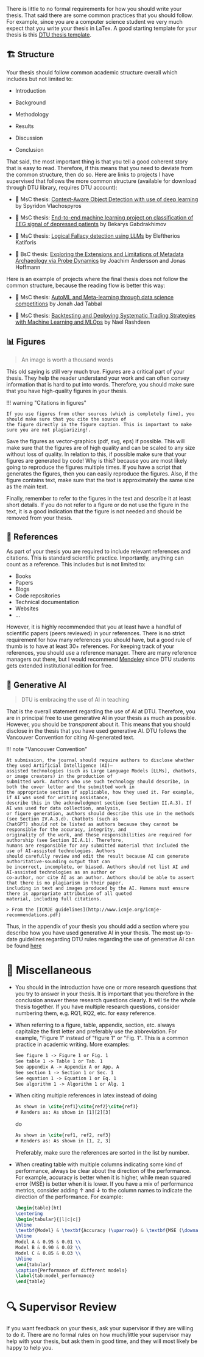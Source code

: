 There is little to no formal requirements for how you should write your thesis. That said there are some common
practices that you should follow. For example, since you are a computer science student we very much expect that you
write your thesis in LaTex. A good starting template for your thesis is this
[DTU thesis template](https://www.overleaf.com/latex/templates/dtu-thesis-template/dyxwwkhmzrbx).

## 🏗️ Structure

Your thesis should follow common academic structure overall which includes but not limited to:

* Introduction

* Background

* Methodology

* Results

* Discussion

* Conclusion

That said, the most important thing is that you tell a good coherent story that is easy to read. Therefore, if this
means that you need to deviate from the common structure, then do so. Here are links to projects I have supervised that
follows the more common structure (available for download through DTU library, requires DTU account):

* 📄 MsC thesis:
    [Context-Aware Object Detection with use of deep learning](https://findit.dtu.dk/en/catalog/64bc70021afc143131e3e010)
    by Spyridon Vlachospyros

* 📄 MsC thesis:
    [End-to-end machine learning project on classification of EEG signal of depressed patients](https://findit.dtu.dk/en/catalog/640148e491aff93c12cdefb4)
    by Bekarys Gabdrakhimov

* 📄 MsC thesis:
    [Logical Fallacy detection using LLMs](https://findit.dtu.dk/en/catalog/67f0750350e1e912f322623c)
    by Eleftherios Katiforis

* 📄 BsC thesis:
    [Exploring the Extensions and Limitations of Metadata Archaeology via Probe Dynamics](https://findit.dtu.dk/en/catalog/64a3639af9bc5991525ff8f6)
    by Joachim Andersson and Jonas Hoffmann

Here is an example of projects where the final thesis does not follow the common structure, because the reading flow
is better this way:

* 📄 MsC thesis:
    [AutoML and Meta-learning through data science competitions](https://findit.dtu.dk/en/catalog/64e54e3c60a0982052407549)
    by Jonah Jad Tabbal

* 📄 MsC thesis:
    [Backtesting and Deploying Systematic Trading Strategies with Machine Learning and MLOps](https://findit.dtu.dk/en/catalog/67b923eda64f3666d7ead405)
    by Nael Rashdeen

## 📊 Figures

> An image is worth a thousand words

This old saying is still very much true. Figures are a critical part of your thesis. They help the reader understand
your work and can often convey information that is hard to put into words. Therefore, you should make sure that you
have high-quality figures in your thesis.

!!! warning "Citations in figures"

    If you use figures from other sources (which is completely fine), you should make sure that you cite the source of
    the figure directly in the figure caption. This is important to make sure you are not plagiarizing!.

Save the figures as vector-graphics (pdf, svg, eps) if possible. This will make sure that the figures are of high
quality and can be scaled to any size without loss of quality. In relation to this, if possible make sure that your
figures are generated by code! Why is this? because you are most likely going to reproduce the figures multiple times.
If you have a script that generates the figures, then you can easily reproduce the figures. Also, if the figure contains
text, make sure that the text is approximately the same size as the main text.

Finally, remember to refer to the figures in the text and describe it at least short details. If you do not refer to a
figure or do not use the figure in the text, it is a good indication that the figure is not needed and should be removed
from your thesis.

## 📖 References

As part of your thesis you are required to include relevant references and citations. This is standard scientific
practice. Importantly, anything can count as a reference. This includes but is not limited to:

* Books
* Papers
* Blogs
* Code repositories
* Technical documentation
* Websites
* ...

However, it is highly recommended that you at least have a handful of scientific papers (peers reviewed) in your
references. There is no strict requirement for how many references you should have, but a good rule of thumb is to
have at least 30+ references. For keeping track of your references, you should use a reference manager. There are many
reference managers out there, but I would recommend [Mendeley](https://www.mendeley.com/) since DTU students gets
extended institutional edition for free.

## 🤖 Generative AI

> DTU is embracing the use of AI in teaching

That is the overall statement regarding the use of AI at DTU. Therefore, you are in principal free to use generative AI
in your thesis as much as possible. However, you should be *transparent* about it. This means that you should disclose
in the thesis that you have used generative AI. DTU follows the Vancouver Convention for citing AI-generated text.

!!! note "Vancouver Convention"

    At submission, the journal should require authors to disclose whether they used Artificial Intelligence (AI)–
    assisted technologies (such as Large Language Models [LLMs], chatbots, or image creators) in the production of
    submitted work. Authors who use such technology should describe, in both the cover letter and the submitted work in
    the appropriate section if applicable, how they used it. For example, if AI was used for writing assistance,
    describe this in the acknowledgment section (see Section II.A.3). If AI was used for data collection, analysis,
    or figure generation, authors should describe this use in the methods (see Section IV.A.3.d). Chatbots (such as
    ChatGPT) should not be listed as authors because they cannot be responsible for the accuracy, integrity, and
    originality of the work, and these responsibilities are required for authorship (see Section II.A.1). Therefore,
    humans are responsible for any submitted material that included the use of AI-assisted technologies. Authors
    should carefully review and edit the result because AI can generate authoritative-sounding output that can
    be incorrect, incomplete, or biased. Authors should not list AI and AI-assisted technologies as an author or
    co-author, nor cite AI as an author. Authors should be able to assert that there is no plagiarism in their paper,
    including in text and images produced by the AI. Humans must ensure there is appropriate attribution of all quoted
    material, including full citations.

    > From the [ICMJE guidelines](http://www.icmje.org/icmje-recommendations.pdf)

Thus, in the appendix of your thesis you should add a section where you describe how you have used generative AI in your
thesis. The most up-to-date guidelines regarding DTU rules regarding the use of generative AI can be found
[here](https://ai.dtu.dk/)

# 🧩 Miscellaneous

* You should in the introduction have one or more research questions that you try to answer in your thesis. It is
    important that you therefore in the conclusion answer these research questions clearly. It will tie the whole
    thesis together. If you have multiple research questions, consider numbering them, e.g. RQ1, RQ2, etc. for easy
    reference.

* When referring to a figure, table, appendix, section, etc. always capitalize the first letter and preferably use the
    abbreviation. For example, "Figure 1" instead of "figure 1" or "Fig. 1". This is a common practice in academic
    writing. More examples:

    ```txt
    See figure 1 -> Figure 1 or Fig. 1
    See table 1 -> Table 1 or Tab. 1
    See appendix A -> Appendix A or App. A
    See section 1 -> Section 1 or Sec. 1
    See equation 1 -> Equation 1 or Eq. 1
    See algorithm 1 -> Algorithm 1 or Alg. 1
    ```

* When citing multiple references in latex instead of doing

    ```latex
    As shown in \cite{ref1}\cite{ref2}\cite{ref3}
    # Renders as: As shown in [1][2][3]
    ```

    do

    ```latex
    As shown in \cite{ref1, ref2, ref3}
    # Renders as: As shown in [1, 2, 3]
    ```

    Preferably, make sure the references are sorted in the list by number.

* When creating table with multiple columns indicating some kind of performance, always be clear about the direction
    of the performance. For example, accuracy is better when it is higher, while mean squared error (MSE) is better
    when it is lower. If you have a mix of performance metrics, consider adding ↑ and ↓ to the column names to
    indicate the direction of the performance. For example:

    ```latex
    \begin{table}[ht]
    \centering
    \begin{tabular}{|l|c|c|}
    \hline
    \textbf{Model} & \textbf{Accuracy (\uparrow)} & \textbf{MSE (\downarrow)} \\
    \hline
    Model A & 0.95 & 0.01 \\
    Model B & 0.90 & 0.02 \\
    Model C & 0.85 & 0.03 \\
    \hline
    \end{tabular}
    \caption{Performance of different models}
    \label{tab:model_performance}
    \end{table}
    ```

# 🔍 Supervisor Review

If you want feedback on your thesis, ask your supervisor if they are willing to do it. There are no formal rules on how
much/little your supervisor may help with your thesis, but ask them in good time, and they will most likely be happy to
help you.
